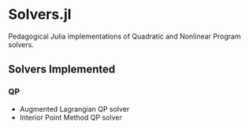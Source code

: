 # Solvers.jl
Pedagogical Julia implementations of Quadratic and Nonlinear Program solvers.

## Solvers Implemented
### QP
- Augmented Lagrangian QP solver
- Interior Point Method QP solver